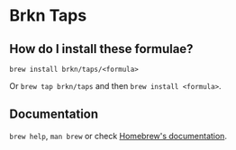# Brkn Taps

## How do I install these formulae?

`brew install brkn/taps/<formula>`

Or `brew tap brkn/taps` and then `brew install <formula>`.

## Documentation

`brew help`, `man brew` or check [Homebrew's documentation](https://docs.brew.sh).
